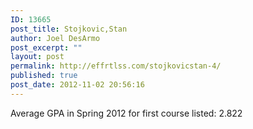 ```yaml
---
ID: 13665
post_title: Stojkovic,Stan
author: Joel DesArmo
post_excerpt: ""
layout: post
permalink: http://effrtlss.com/stojkovicstan-4/
published: true
post_date: 2012-11-02 20:56:16
---
```

<p>Average GPA in Spring 2012 for first course listed: 2.822</p>